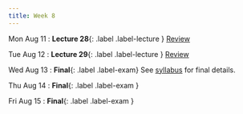 ```yaml
---
title: Week 8
---
```


Mon Aug 11
: **Lecture 28**{: .label .label-lecture } [Review](lecture/lec28)

Tue Aug 12
: **Lecture 29**{: .label .label-lecture } [Review](lecture/lec29)

Wed Aug 13
: **Final**{: .label .label-exam}
See [syllabus](/su25/syllabus/) for final details.

Thu Aug 14
: **Final**{: .label .label-exam }

Fri Aug 15
: **Final**{: .label .label-exam }

